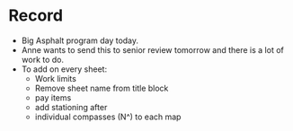 # Record
- Big Asphalt program day today.
- Anne wants to send this to senior review tomorrow and there is a lot of work to do.
- To add on every sheet:
	- Work limits
	- Remove sheet name from  title block
	- pay items
	- add stationing after
	- individual compasses (N^) to each map